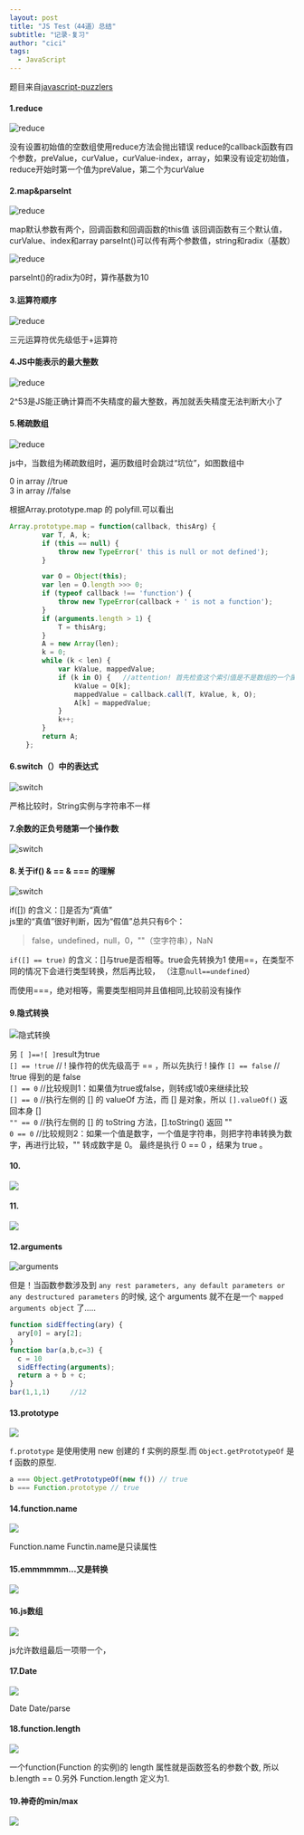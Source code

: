 ```yaml
---
layout: post
title: "JS Test（44道）总结"
subtitle: "记录-复习"
author: "cici"
tags:
  - JavaScript
---
```


题目来自[javascript-puzzlers](https://javascript-puzzlers.herokuapp.com/)

#### 1.reduce
![reduce](//upload-images.jianshu.io/upload_images/6854214-44382c2e64a4ed65.png?imageMogr2/auto-orient/strip%7CimageView2/2/w/1240)

没有设置初始值的空数组使用reduce方法会抛出错误
reduce的callback函数有四个参数，preValue，curValue，curValue-index，array，如果没有设定初始值，reduce开始时第一个值为preValue，第二个为curValue

#### 2.map&parseInt

![reduce](//upload-images.jianshu.io/upload_images/6854214-b1b614cf1089e0cd.png?imageMogr2/auto-orient/strip%7CimageView2/2/w/1240)

map默认参数有两个，回调函数和回调函数的this值
该回调函数有三个默认值，curValue、index和array
parseInt()可以传有两个参数值，string和radix（基数）

![reduce](//upload-images.jianshu.io/upload_images/6854214-4905e3195b0cde2e.png?imageMogr2/auto-orient/strip%7CimageView2/2/w/1240)

parseInt()的radix为0时，算作基数为10

#### 3.运算符顺序

![reduce](//upload-images.jianshu.io/upload_images/6854214-768facb1294bd486.png?imageMogr2/auto-orient/strip%7CimageView2/2/w/1240)

三元运算符优先级低于+运算符

#### 4.JS中能表示的最大整数

![reduce](//upload-images.jianshu.io/upload_images/6854214-5d2c9c7a311f8ef4.png?imageMogr2/auto-orient/strip%7CimageView2/2/w/1240)

2^53是JS能正确计算而不失精度的最大整数，再加就丢失精度无法判断大小了

#### 5.稀疏数组

![reduce](//upload-images.jianshu.io/upload_images/6854214-6c95b364986f85b4.png?imageMogr2/auto-orient/strip%7CimageView2/2/w/1240)

js中，当数组为稀疏数组时，遍历数组时会跳过“坑位”，如图数组中

0 in array //true <br>
3 in array //false

根据Array.prototype.map 的 polyfill.可以看出

```javascript
Array.prototype.map = function(callback, thisArg) {
        var T, A, k;
        if (this == null) {
            throw new TypeError(' this is null or not defined');
        }

        var O = Object(this);
        var len = O.length >>> 0;
        if (typeof callback !== 'function') {
            throw new TypeError(callback + ' is not a function');
        }
        if (arguments.length > 1) {
            T = thisArg;
        }
        A = new Array(len);
        k = 0;
        while (k < len) {
            var kValue, mappedValue;
            if (k in O) {   //attention! 首先检查这个索引值是不是数组的一个属性
                kValue = O[k];
                mappedValue = callback.call(T, kValue, k, O);
                A[k] = mappedValue;
            }
            k++;
        }
        return A;
    };
```

#### 6.switch（）中的表达式

![switch](//upload-images.jianshu.io/upload_images/6854214-4a0c6c3bcb3a6d4c.png?imageMogr2/auto-orient/strip%7CimageView2/2/w/1240)

严格比较时，String实例与字符串不一样

#### 7.余数的正负号随第一个操作数

![switch](//upload-images.jianshu.io/upload_images/6854214-ccb065945cbaaea2.png?imageMogr2/auto-orient/strip%7CimageView2/2/w/1240)

#### 8.关于if() & == & === 的理解

![switch](//upload-images.jianshu.io/upload_images/6854214-4940e090bf998827.png?imageMogr2/auto-orient/strip%7CimageView2/2/w/1240)

if([]) 的含义：[]是否为“真值”<br>
js里的“真值”很好判断，因为“假值”总共只有6个：
> false，undefined，null，0，""（空字符串），NaN

`if([] == true)` 的含义：[]与true是否相等。true会先转换为1
使用==，在类型不同的情况下会进行类型转换，然后再比较，
（注意`null==undefined`）

而使用===，绝对相等，需要类型相同并且值相同,比较前没有操作

#### 9.隐式转换

![隐式转换](//upload-images.jianshu.io/upload_images/6854214-3aea94dc5f314fcc.png?imageMogr2/auto-orient/strip%7CimageView2/2/w/1240)

另 `[ ]==![ ]`result为true<br>
`[] == !true` // ! 操作符的优先级高于 == ，所以先执行 ! 操作
`[] == false` // !true 得到的是 false<br>
`[] == 0` //比较规则1：如果值为true或false，则转成1或0来继续比较<br>
`[] == 0` //执行左侧的 [] 的 valueOf 方法，而 [] 是对象，所以 `[].valueOf()` 返回本身 []<br>
`"" == 0` //执行左侧的 [] 的 toString 方法，[].toString() 返回 ""<br>
`0 == 0` //比较规则2：如果一个值是数字，一个值是字符串，则把字符串转换为数字，再进行比较，"" 转成数字是 0。
最终是执行 0 == 0 ，结果为 true 。<br>

#### 10.

![](//upload-images.jianshu.io/upload_images/6854214-1e7e8182ae7445c5.png?imageMogr2/auto-orient/strip%7CimageView2/2/w/1240)

#### 11.

![](//upload-images.jianshu.io/upload_images/6854214-0cbe1272ecd3e1ba.png?imageMogr2/auto-orient/strip%7CimageView2/2/w/1240)

#### 12.arguments

![arguments](//upload-images.jianshu.io/upload_images/6854214-57a9e9952909e239.png?imageMogr2/auto-orient/strip%7CimageView2/2/w/1240)

但是！当函数参数涉及到 `any rest parameters, any default parameters or any destructured parameters` 的时候, 这个 arguments 就不在是一个 `mapped arguments object` 了.....

```javascript
function sidEffecting(ary) {
  ary[0] = ary[2];
}
function bar(a,b,c=3) {
  c = 10
  sidEffecting(arguments);
  return a + b + c;
}
bar(1,1,1)     //12
```

#### 13.prototype

![](//upload-images.jianshu.io/upload_images/6854214-2c14ac0283724346.png?imageMogr2/auto-orient/strip%7CimageView2/2/w/1240)

`f.prototype` 是使用使用 new 创建的 f 实例的原型.而 `Object.getPrototypeOf` 是 f 函数的原型.

```javascript
a === Object.getPrototypeOf(new f()) // true
b === Function.prototype // true
```

#### 14.function.name

![](//upload-images.jianshu.io/upload_images/6854214-681fde7332a8ef20.png?imageMogr2/auto-orient/strip%7CimageView2/2/w/1240)

Function.name
Functin.name是只读属性

#### 15.emmmmmm...又是转换

![](//upload-images.jianshu.io/upload_images/6854214-5dabf41c38656d64.png?imageMogr2/auto-orient/strip%7CimageView2/2/w/1240)

#### 16.js数组

![](//upload-images.jianshu.io/upload_images/6854214-0c701ff940223065.png?imageMogr2/auto-orient/strip%7CimageView2/2/w/1240)

js允许数组最后一项带一个，

#### 17.Date

![](//upload-images.jianshu.io/upload_images/6854214-8f9425cafbb33b79.png?imageMogr2/auto-orient/strip%7CimageView2/2/w/1240)

Date
Date/parse

#### 18.function.length

![](//upload-images.jianshu.io/upload_images/6854214-b736f5c2c2ab2178.png?imageMogr2/auto-orient/strip%7CimageView2/2/w/1240)

一个function(Function 的实例)的 length 属性就是函数签名的参数个数, 所以 b.length == 0.另外 Function.length 定义为1.

#### 19.神奇的min/max

![](//upload-images.jianshu.io/upload_images/6854214-d8e4f9a03e65c214.png?imageMogr2/auto-orient/strip%7CimageView2/2/w/1240)